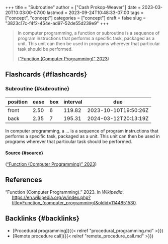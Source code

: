 +++
title = "Subroutine"
author = ["Cash Prokop-Weaver"]
date = 2023-03-20T10:03:00-07:00
lastmod = 2023-09-24T10:48:33-07:00
tags = ["concept", "concept"]
categories = ["concept"]
draft = false
slug = "3823c17c-f4f2-454e-ad97-52de55d239e9"
+++

> In computer programming, a function or subroutine is a sequence of program instructions that performs a specific task, packaged as a unit. This unit can then be used in programs wherever that particular task should be performed.
>
> (<a href="#citeproc_bib_item_1">“Function (Computer Programming)” 2023</a>)


## Flashcards {#flashcards}


### Subroutine {#subroutine}

| position | ease | box | interval | due                  |
|----------|------|-----|----------|----------------------|
| front    | 2.50 | 6   | 119.82   | 2023-10-10T19:50:26Z |
| back     | 2.35 | 7   | 195.31   | 2024-03-12T20:13:19Z |

In computer programming, a ... is a sequence of program instructions that performs a specific task, packaged as a unit. This unit can then be used in programs wherever that particular task should be performed.


#### Source {#source}

(<a href="#citeproc_bib_item_1">“Function (Computer Programming)” 2023</a>)

## References

<style>.csl-entry{text-indent: -1.5em; margin-left: 1.5em;}</style><div class="csl-bib-body">
  <div class="csl-entry"><a id="citeproc_bib_item_1"></a>“Function (Computer Programming).” 2023. In <i>Wikipedia</i>. <a href="https://en.wikipedia.org/w/index.php?title=Function_(computer_programming)&oldid=1144851530">https://en.wikipedia.org/w/index.php?title=Function_(computer_programming)&#38;oldid=1144851530</a>.</div>
</div>


## Backlinks {#backlinks}

-   [Procedural programming]({{< relref "procedural_programming.md" >}})
-   [Remote procedure call]({{< relref "remote_procedure_call.md" >}})
